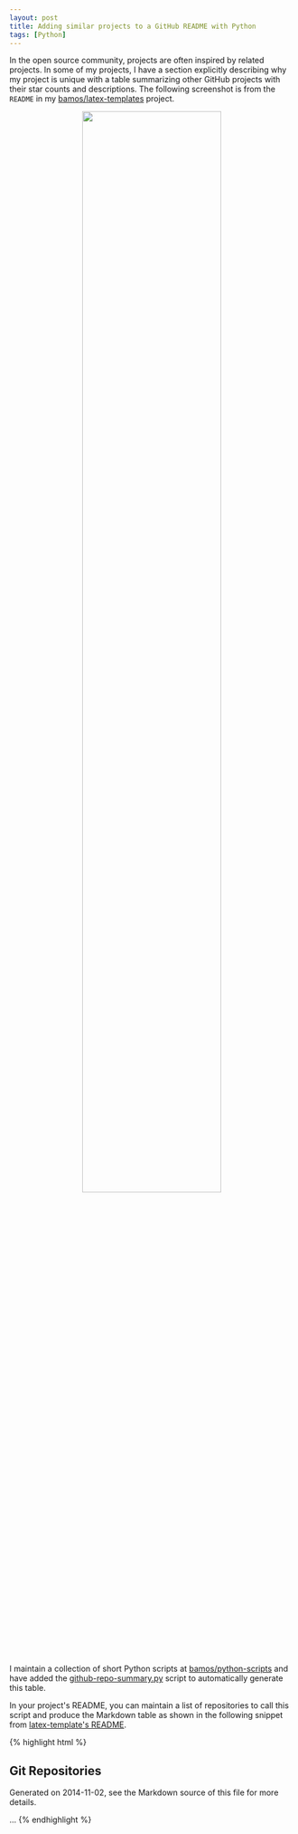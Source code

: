 ```yaml
---
layout: post
title: Adding similar projects to a GitHub README with Python
tags: [Python]
---
```


In the open source community, projects are often inspired by related projects.
In some of my projects,
I have a section explicitly describing why my project is unique
with a table summarizing other GitHub projects with their star counts
and descriptions.
The following screenshot is from the `README` in my
[bamos/latex-templates][latex-templates] project.

<center><img src="/data/2014-11-02/latex-templates.png" width="70%"/></center>

I maintain a collection of short Python scripts at
[bamos/python-scripts][python-scripts] and have added
the [github-repo-summary.py][src] script to automatically
generate this table.

In your project's README, you can maintain a list of repositories to
call this script and produce the Markdown table as shown
in the following snippet from [latex-template's README][README-src].

{% highlight html %}
## Git Repositories
<!--
To generate the following list, install https://github.com/jacquev6/PyGithub
and download the `github-repo-summary.py` script from
https://github.com/bamos/python-scripts/blob/master/python3/github-repo-summary.py.
Please add projects to the list in the comment and in the table below.

github-repo-summary.py \
  cmichi/latex-template-collection \
  deedydas/Latex-Templates \
  MartinThoma/LaTeX-examples \
  RichardLitt/latex-templates \
  stevegeek/latex-templates
-->

Generated on 2014-11-02, see the Markdown source of this file for more details.

...
{% endhighlight %}

[latex-templates]: https://github.com/bamos/latex-templates
[python-scripts]: https://github.com/bamos/python-scripts
[src]: https://github.com/bamos/python-scripts/blob/master/python3/github-repo-summary.py
[README-src]: https://raw.githubusercontent.com/bamos/latex-templates/master/README.md
